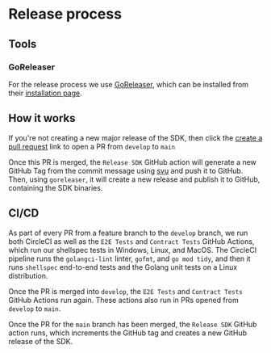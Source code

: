 # Release process

## Tools

### GoReleaser

For the release process we use [GoReleaser](https://goreleaser.com/), which can be installed from their [installation page](https://goreleaser.com/install/).

## How it works

If you're not creating a new major release of the SDK, then click the [create a pull request][develop-release-pr] link to open a PR from `develop` to `main`

[develop-release-pr]: https://github.com/snyk/snyk-iac-custom-rules/compare/main...develop?expand=1&title=Release%20develop%20to%20production&body=Release%20stable%20to%20production

Once this PR is merged, the `Release SDK` GitHub action will generate a new GitHub Tag from the commit message using [svu](https://github.com/caarlos0/svu) and push it to GitHub. Then, using `goreleaser`, it will create a new release and publish it to GitHub, containing the SDK binaries.

## CI/CD
As part of every PR from a feature branch to the `develop` branch, we run both CircleCI as well as the `E2E Tests` and `Contract Tests` GitHub Actions, which run our shellspec tests in Windows, Linux, and MacOS. The CircleCI pipeline runs the `golangci-lint` linter, `gofmt`, and `go mod tidy`, and then it runs `shellspec` end-to-end tests and the Golang unit tests on a Linux distribution.

Once the PR is merged into `develop`, the `E2E Tests` and `Contract Tests` GitHub Actions run again. These actions also run in PRs opened from `develop` to `main`.

Once the PR for the `main` branch has been merged, the `Release SDK` GitHub action runs, which increments the GitHub tag and creates a new GitHub release of the SDK.

